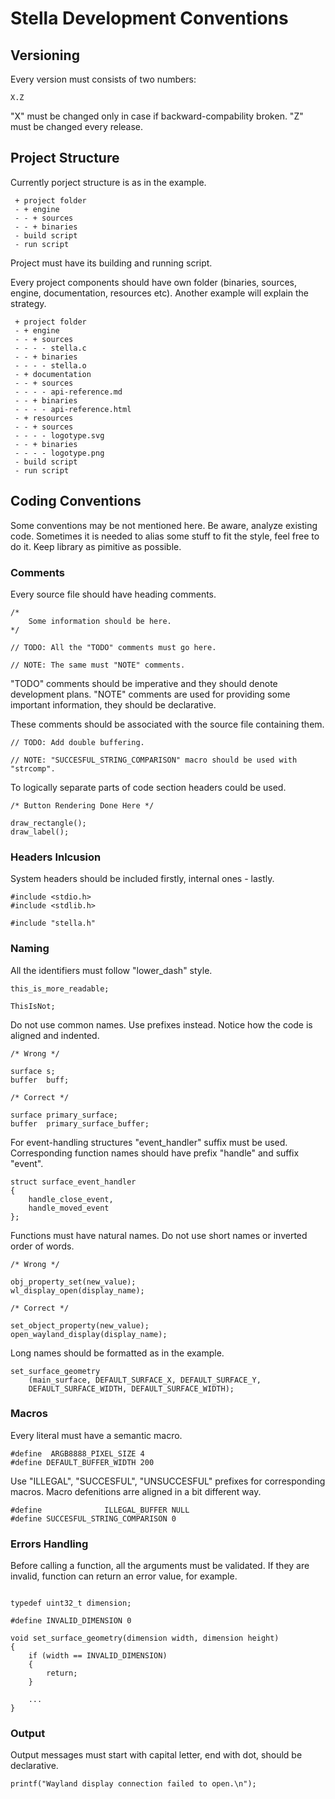 # Stella Development Conventions

## Versioning

Every version must consists of two numbers:

```
X.Z
```

"X" must be changed only in case if backward-compability broken. "Z" must be changed every release.

## Project Structure

Currently porject structure is as in the example.

```
 + project folder
 - + engine
 - - + sources
 - - + binaries
 - build script
 - run script
```

Project must have its building and running script.

Every project components should have own folder (binaries, sources, engine, documentation, resources etc). Another example will explain the strategy.

```
 + project folder
 - + engine
 - - + sources
 - - - - stella.c
 - - + binaries
 - - - - stella.o
 - + documentation
 - - + sources
 - - - - api-reference.md
 - - + binaries
 - - - - api-reference.html
 - + resources
 - - + sources
 - - - - logotype.svg
 - - + binaries
 - - - - logotype.png
 - build script
 - run script
```

## Coding Conventions

Some conventions may be not mentioned here. Be aware, analyze existing code. Sometimes it is needed to alias some stuff to fit the style, feel free to do it. Keep library as pimitive as possible.

### Comments

Every source file should have heading comments.

```
/*
	Some information should be here.
*/

// TODO: All the "TODO" comments must go here.

// NOTE: The same must "NOTE" comments.
```

"TODO" comments should be imperative and they should denote development plans. "NOTE" comments are used for providing some important information, they should be declarative.

These comments should be associated with the source file containing them.

```
// TODO: Add double buffering.

// NOTE: "SUCCESFUL_STRING_COMPARISON" macro should be used with "strcomp".
```

To logically separate parts of code section headers could be used.

```
/* Button Rendering Done Here */

draw_rectangle();
draw_label();
```

### Headers Inlcusion

System headers should be included firstly, internal ones - lastly.

```
#include <stdio.h>
#include <stdlib.h>

#include "stella.h"
```

### Naming

All the identifiers must follow "lower_dash" style.

```
this_is_more_readable;

ThisIsNot;
```

Do not use common names. Use prefixes instead. Notice how the code is aligned and indented.

```
/* Wrong */

surface s;
buffer  buff;

/* Correct */

surface primary_surface;
buffer  primary_surface_buffer;

```

For event-handling structures "event_handler" suffix must be used. Corresponding function names should have prefix "handle" and suffix "event".

```
struct surface_event_handler
{
	handle_close_event,
	handle_moved_event
};
```

Functions must have natural names. Do not use short names or inverted order of words. 

```
/* Wrong */

obj_property_set(new_value);
wl_display_open(display_name);

/* Correct */

set_object_property(new_value);
open_wayland_display(display_name);
```

Long names should be formatted as in the example.

```
set_surface_geometry
	(main_surface, DEFAULT_SURFACE_X, DEFAULT_SURFACE_Y,
	DEFAULT_SURFACE_WIDTH, DEFAULT_SURFACE_WIDTH);
```

### Macros

Every literal must have a semantic macro.

```
#define  ARGB8888_PIXEL_SIZE 4
#define DEFAULT_BUFFER_WIDTH 200
```

Use "ILLEGAL", "SUCCESFUL", "UNSUCCESFUL" prefixes for corresponding macros. Macro defenitions arre aligned in a bit different way.

```
#define              ILLEGAL_BUFFER NULL
#define SUCCESFUL_STRING_COMPARISON 0
```

### Errors Handling

Before calling a function, all the arguments must be validated. If they are invalid, function can return an error value, for example.

```

typedef uint32_t dimension;

#define INVALID_DIMENSION 0

void set_surface_geometry(dimension width, dimension height)
{
	if (width == INVALID_DIMENSION)
	{
		return;
	}

	...
}
```

### Output

Output messages must start with capital letter, end with dot, should be declarative.

```
printf("Wayland display connection failed to open.\n");
```
